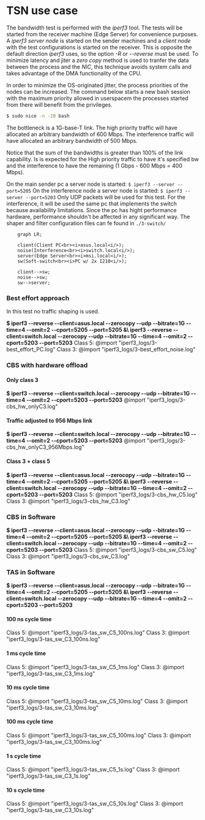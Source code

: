 # TSN use case

The bandwidth test is performed with the *iperf3* tool. The tests will be started from the receiver machine (Edge Server) for convenience purposes.
A *iperf3 server node* is started on the sender machines and a *client node* with the test configurations is started on the receiver. This is opposite the default direction *iperf3* uses, so the option *-R* or *--reverse* must be used. To minimize latency and jiter a *zero copy* method is used to tranfer the data between the process and the *NIC*, this technique avoids system calls and takes advantage of the DMA functionality of the CPU.

In order to minimize the OS-originated jitter, the process priorities of the nodes can be increased. The command below starts a new bash session with the maximum priority allowed in userspacem the processes started from there will benefit from the privileges.

```bash
$ sudo nice -n -20 bash
```
The bottleneck is a 1G-base-T link.
The high priority traffic will have allocated an arbitrary bandwidth of 600 Mbps.
The interference traffic will have allocated an arbitrary bandwidth of 500 Mbps.

Notice that the sum of the bandwidths is greater than 100% of the link capability. Is is expected for the High priority traffic to have it's specified bw and the interference to have the remaining (1 Gbps - 600 Mbps = 400 Mbps).

On the main sender pc a server node is started: ```$ iperf3 --server --port=5205```
On the interference node a server node is started: ```$ iperf3 --server --port=5203```
Only UDP packets will be used for this test.
For the interference, it will be used the same pc that implements the switch because availability limitations. Since the pc has hight performance hardware, performance shouldn't be affected in any significant way.
The shaper and filter configuration files can fe found in ```./3-switch/```
<br>

```mermaid
    graph LR;

    client(Client PC<br><i>asus.local<i/>);
    noise(Interference<br><i>switch.local<i/>);
    server(Edge Server<br><i>msi.local<i/>);
    sw(Soft-switch<br><i>PC w/ 2x I210<i/>);

    client-->sw;
    noise-->sw;
    sw-->server;
```

### Best effort approach
In this test no traffic shaping is used.

**$ iperf3 --reverse --client=asus.local   --zerocopy --udp --bitrate=1G --time=4 --omit=2 --cport=5205 --port=5205 &\\
    iperf3 --reverse --client=switch.local --zerocopy --udp --bitrate=1G --time=4 --omit=2 --cport=5203 --port=5203**
Class 5:
@import "iperf3_logs/3-best_effort_PC.log"
Class 3:
@import "iperf3_logs/3-best_effort_noise.log"


### CBS with hardware offload
#### Only class 3
**$ iperf3 --reverse --client=switch.local --zerocopy --udp --bitrate=1G --time=4 --omit=2 --cport=5203 --port=5203**
@import "iperf3_logs/3-cbs_hw_onlyC3.log"

#### Traffic adjusted to 956 Mbps link
**$ iperf3 --reverse --client=switch.local --zerocopy --udp --bitrate=1G --time=4 --omit=2 --cport=5203 --port=5203**
@import "iperf3_logs/3-cbs_hw_onlyC3_956Mbps.log"

#### Class 3 + class 5

**$ iperf3 --reverse --client=asus.local   --zerocopy --udp --bitrate=1G --time=4 --omit=2 --cport=5205 --port=5205 &\\
    iperf3 --reverse --client=switch.local --zerocopy --udp --bitrate=1G --time=4 --omit=2 --cport=5203 --port=5203**
Class 5:
@import "iperf3_logs/3-cbs_hw_C5.log"
Class 3:
@import "iperf3_logs/3-cbs_hw_C3.log"

### CBS in Software

**$ iperf3 --reverse --client=asus.local   --zerocopy --udp --bitrate=1G --time=4 --omit=2 --cport=5205 --port=5205 &\\
    iperf3 --reverse --client=switch.local --zerocopy --udp --bitrate=1G --time=4 --omit=2 --cport=5203 --port=5203**
Class 5:
@import "iperf3_logs/3-cbs_sw_C5.log"
Class 3:
@import "iperf3_logs/3-cbs_sw_C3.log"


### TAS in Software
**$ iperf3 --reverse --client=asus.local   --zerocopy --udp --bitrate=1G --time=4 --omit=2 --cport=5205 --port=5205 &\\
    iperf3 --reverse --client=switch.local --zerocopy --udp --bitrate=1G --time=4 --omit=2 --cport=5203 --port=5203**

#### 100 ns cycle time
Class 5:
@import "iperf3_logs/3-tas_sw_C5_100ns.log"
Class 3:
@import "iperf3_logs/3-tas_sw_C3_100ns.log"

#### 1 ms cycle time
Class 5:
@import "iperf3_logs/3-tas_sw_C5_1ms.log"
Class 3:
@import "iperf3_logs/3-tas_sw_C3_1ms.log"

#### 10 ms cycle time

Class 5:
@import "iperf3_logs/3-tas_sw_C5_10ms.log"
Class 3:
@import "iperf3_logs/3-tas_sw_C3_10ms.log"

#### 100 ms cycle time
Class 5:
@import "iperf3_logs/3-tas_sw_C5_100ms.log"
Class 3:
@import "iperf3_logs/3-tas_sw_C3_100ms.log"

#### 1 s cycle time
Class 5:
@import "iperf3_logs/3-tas_sw_C5_1s.log"
Class 3:
@import "iperf3_logs/3-tas_sw_C3_1s.log"

#### 10 s cycle time
Class 5:
@import "iperf3_logs/3-tas_sw_C5_10s.log"
Class 3:
@import "iperf3_logs/3-tas_sw_C3_10s.log"

